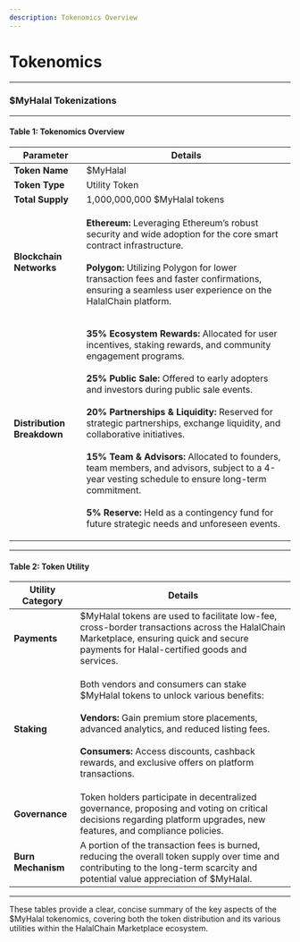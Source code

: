 ```yaml
---
description: Tokenomics Overview
---
```


# Tokenomics

***

### $MyHalal Tokenizations

***

#### **Table 1: Tokenomics Overview**

| **Parameter**              | **Details**                                                                                                                                                                                                                                                                                                                                                                                                                                                                                                                                                                                                                                                                                 |
| -------------------------- | ------------------------------------------------------------------------------------------------------------------------------------------------------------------------------------------------------------------------------------------------------------------------------------------------------------------------------------------------------------------------------------------------------------------------------------------------------------------------------------------------------------------------------------------------------------------------------------------------------------------------------------------------------------------------------------------- |
| **Token Name**             | $MyHalal                                                                                                                                                                                                                                                                                                                                                                                                                                                                                                                                                                                                                                                                                    |
| **Token Type**             | Utility Token                                                                                                                                                                                                                                                                                                                                                                                                                                                                                                                                                                                                                                                                               |
| **Total Supply**           | 1,000,000,000 $MyHalal tokens                                                                                                                                                                                                                                                                                                                                                                                                                                                                                                                                                                                                                                                               |
| **Blockchain Networks**    | <p><strong>Ethereum:</strong> Leveraging Ethereum’s robust security and wide adoption for the core smart contract infrastructure.<br><br><strong>Polygon:</strong> Utilizing Polygon for lower transaction fees and faster confirmations, ensuring a seamless user experience on the HalalChain platform.</p>                                                                                                                                                                                                                                                                                                                                                                               |
| **Distribution Breakdown** | <p><strong>35% Ecosystem Rewards:</strong> Allocated for user incentives, staking rewards, and community engagement programs.<br><br><strong>25% Public Sale:</strong> Offered to early adopters and investors during public sale events.<br><br><strong>20% Partnerships &#x26; Liquidity:</strong> Reserved for strategic partnerships, exchange liquidity, and collaborative initiatives.<br><br><strong>15% Team &#x26; Advisors:</strong> Allocated to founders, team members, and advisors, subject to a 4-year vesting schedule to ensure long-term commitment.<br><br><strong>5% Reserve:</strong> Held as a contingency fund for future strategic needs and unforeseen events.</p> |

***

#### **Table 2: Token Utility**

| **Utility Category** | **Details**                                                                                                                                                                                                                                                                                                                 |
| -------------------- | --------------------------------------------------------------------------------------------------------------------------------------------------------------------------------------------------------------------------------------------------------------------------------------------------------------------------- |
| **Payments**         | $MyHalal tokens are used to facilitate low-fee, cross-border transactions across the HalalChain Marketplace, ensuring quick and secure payments for Halal-certified goods and services.                                                                                                                                     |
| **Staking**          | <p>Both vendors and consumers can stake $MyHalal tokens to unlock various benefits:<br><br><strong>Vendors:</strong> Gain premium store placements, advanced analytics, and reduced listing fees.<br><br><strong>Consumers:</strong> Access discounts, cashback rewards, and exclusive offers on platform transactions.</p> |
| **Governance**       | Token holders participate in decentralized governance, proposing and voting on critical decisions regarding platform upgrades, new features, and compliance policies.                                                                                                                                                       |
| **Burn Mechanism**   | A portion of the transaction fees is burned, reducing the overall token supply over time and contributing to the long-term scarcity and potential value appreciation of $MyHalal.                                                                                                                                           |

***

These tables provide a clear, concise summary of the key aspects of the $MyHalal tokenomics, covering both the token distribution and its various utilities within the HalalChain Marketplace ecosystem.
